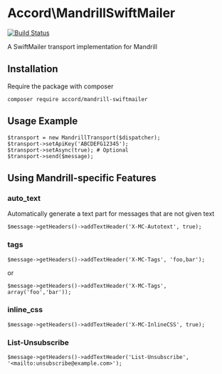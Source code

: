 # Accord\MandrillSwiftMailer

[![Build Status](https://travis-ci.org/AccordGroup/MandrillSwiftMailer.svg?branch=master)](https://travis-ci.org/AccordGroup/MandrillSwiftMailer)

A SwiftMailer transport implementation for Mandrill

## Installation

Require the package with composer

    composer require accord/mandrill-swiftmailer

## Usage Example

    $transport = new MandrillTransport($dispatcher);
    $transport->setApiKey('ABCDEFG12345');
    $transport->setAsync(true); # Optional
    $transport->send($message);
    
## Using Mandrill-specific Features

### auto_text

Automatically generate a text part for messages that are not given text

    $message->getHeaders()->addTextHeader('X-MC-Autotext', true);
    
### tags

    $message->getHeaders()->addTextHeader('X-MC-Tags', 'foo,bar');
    
or

    $message->getHeaders()->addTextHeader('X-MC-Tags', array('foo','bar'));
    
### inline_css

    $message->getHeaders()->addTextHeader('X-MC-InlineCSS', true);
    
### List-Unsubscribe
   
    $message->getHeaders()->addTextHeader('List-Unsubscribe', '<mailto:unsubscribe@example.com>');
